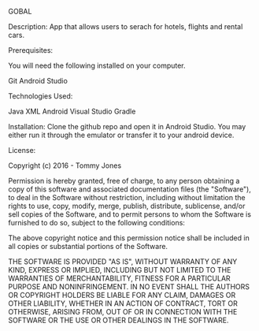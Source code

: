 GOBAL

Description: App that allows users to serach for hotels, flights and rental cars.

Prerequisites:

You will need the following installed on your computer.

Git Android Studio

Technologies Used: 

Java 
XML
Android Visual Studio
Gradle

Installation:
Clone the github repo and open it in Android Studio. You may either run it through the emulator or transfer it to your android device.

License:

Copyright (c) 2016 - Tommy Jones

Permission is hereby granted, free of charge, to any person obtaining a copy of this software and associated documentation files (the "Software"), to deal in the Software without restriction, including without limitation the rights to use, copy, modify, merge, publish, distribute, sublicense, and/or sell copies of the Software, and to permit persons to whom the Software is furnished to do so, subject to the following conditions:

The above copyright notice and this permission notice shall be included in all copies or substantial portions of the Software.

THE SOFTWARE IS PROVIDED "AS IS", WITHOUT WARRANTY OF ANY KIND, EXPRESS OR IMPLIED, INCLUDING BUT NOT LIMITED TO THE WARRANTIES OF MERCHANTABILITY, FITNESS FOR A PARTICULAR PURPOSE AND NONINFRINGEMENT. IN NO EVENT SHALL THE AUTHORS OR COPYRIGHT HOLDERS BE LIABLE FOR ANY CLAIM, DAMAGES OR OTHER LIABILITY, WHETHER IN AN ACTION OF CONTRACT, TORT OR OTHERWISE, ARISING FROM, OUT OF OR IN CONNECTION WITH THE SOFTWARE OR THE USE OR OTHER DEALINGS IN THE SOFTWARE.
